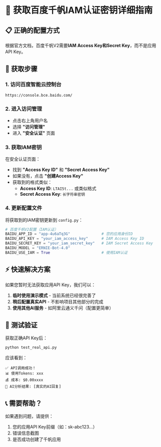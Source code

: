 # 🔑 获取百度千帆IAM认证密钥详细指南

## 📋 正确的配置方式

根据官方文档，百度千帆V2需要**IAM Access Key和Secret Key**，而不是应用API Key。

## 🔧 获取步骤

### 1. 访问百度智能云控制台
```
https://console.bce.baidu.com/
```

### 2. 进入访问管理
- 点击右上角用户名
- 选择 **"访问管理"**
- 进入 **"安全认证"** 页面

### 3. 获取IAM密钥
在安全认证页面：
- 找到 **"Access Key ID"** 和 **"Secret Access Key"**
- 如果没有，点击 **"创建Access Key"**
- 获取到的格式类似：
  - **Access Key ID**: `LTAI5t...` 或类似格式
  - **Secret Access Key**: `长字符串密钥`

### 4. 更新配置文件

将获取到的IAM密钥更新到 `config.py`：

```python
# 百度千帆V2配置（IAM认证）
BAIDU_APP_ID = "app-4u6aTq3G"              # 您的应用身份ID
BAIDU_API_KEY = "your_iam_access_key"      # IAM Access Key ID
BAIDU_SECRET_KEY = "your_iam_secret_key"   # IAM Secret Access Key
BAIDU_MODEL = "ERNIE-Bot-4.0"
BAIDU_USE_IAM = True                       # 使用IAM认证
```

## ⚡ 快速解决方案

如果您暂时无法获取应用API Key，我们可以：

1. **临时使用演示模式** - 当前系统已经很完善了
2. **稍后配置真实API** - 不影响项目其他部分的完成
3. **使用其他AI服务** - 如阿里云通义千问（配置更简单）

## 🔧 测试验证

获取正确API Key后：
```bash
python test_real_api.py
```

应该看到：
```
✅ API调用成功！
📊 使用Tokens: xxx
💰 成本: $0.00xxxx
📄 AI分析结果: [真实的AI回复]
```

## 📞 需要帮助？

如果遇到问题，请提供：
1. 您的应用API Key前缀（如：sk-abc123...）
2. 错误信息截图
3. 是否成功创建了千帆应用

